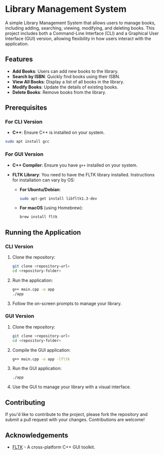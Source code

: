 # Library Management System

A simple Library Management System that allows users to manage books, including adding, searching, viewing, modifying, and deleting books. This project includes both a Command-Line Interface (CLI) and a Graphical User Interface (GUI) version, allowing flexibility in how users interact with the application.

## Features

- **Add Books**: Users can add new books to the library.
- **Search by ISBN**: Quickly find books using their ISBN.
- **View All Books**: Display a list of all books in the library.
- **Modify Books**: Update the details of existing books.
- **Delete Books**: Remove books from the library.

## Prerequisites

### For CLI Version

- **C++**: Ensure C++ is installed on your system.
```bash
sudo apt install gcc
```

### For GUI Version

- **C++ Compiler**: Ensure you have `g++` installed on your system.
- **FLTK Library**: You need to have the FLTK library installed. Instructions for installation can vary by OS:

  - **For Ubuntu/Debian**:

    ```bash
    sudo apt-get install libfltk1.3-dev
    ```

  - **For macOS** (using Homebrew):

    ```bash
    brew install fltk
    ```

## Running the Application

### CLI Version

1. Clone the repository:

   ```bash
   git clone <repository-url>
   cd <repository-folder>
   ```

2. Run the application:

   ```bash
   g++ main.cpp -o app
   ./app
   ```

3. Follow the on-screen prompts to manage your library.

### GUI Version

1. Clone the repository:

   ```bash
   git clone <repository-url>
   cd <repository-folder>
   ```

2. Compile the GUI application:

   ```bash
   g++ main.cpp -o app -lfltk
   ```

3. Run the GUI application:

   ```bash
   ./app
   ```

4. Use the GUI to manage your library with a visual interface.

## Contributing

If you'd like to contribute to the project, please fork the repository and submit a pull request with your changes. Contributions are welcome!


## Acknowledgements

- [FLTK](https://www.fltk.org/) - A cross-platform C++ GUI toolkit.
